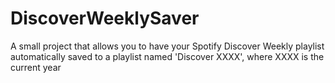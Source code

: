 # DiscoverWeeklySaver
A small project that allows you to have your Spotify Discover Weekly playlist automatically saved to a playlist named 'Discover XXXX', where XXXX is the current year
